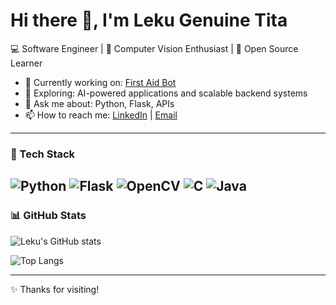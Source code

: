# Hi there 👋, I'm Leku Genuine Tita

💻 Software Engineer | 👀 Computer Vision Enthusiast | 🚀 Open Source Learner 

- 🔭 Currently working on: [First Aid Bot](https://github.com/lekuG12/MasterProject)
- 🌱 Exploring: AI-powered applications and scalable backend systems  
- 💬 Ask me about: Python, Flask, APIs
- 📫 How to reach me: [LinkedIn](https://www.linkedin.com/in/leku-genuine-tita-573720272/) | [Email](mailto:titaleku003@gmail.com)  

---

### 🚀 Tech Stack
![Python](https://img.shields.io/badge/Python-3776AB?logo=python&logoColor=white)
![Flask](https://img.shields.io/badge/Flask-000000?logo=flask&logoColor=white)
![OpenCV](https://img.shields.io/badge/OpenCV-5C3EE8?logo=opencv&logoColor=white)
![C](https://img.shields.io/badge/C-00599C?logo=c&logoColor=white)
![Java](https://img.shields.io/badge/Java-007396?logo=java&logoColor=white)
---

### 📊 GitHub Stats
![Leku's GitHub stats](https://github-readme-stats.vercel.app/api?username=lekuG12&show_icons=true&theme=dark)

![Top Langs](https://github-readme-stats.vercel.app/api/top-langs/?username=lekuG12&layout=compact)

---

✨ Thanks for visiting!
